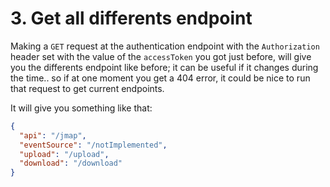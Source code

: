# 3. Get all differents endpoint

Making a `GET` request at the authentication endpoint with the 
`Authorization` header set with the value of the `accessToken` you got 
just before, will give you the differents endpoint like before; it can be 
useful if it changes during the time.. so if at one moment you get a 404 
error, it could be nice to run that request to get current endpoints.

It will give you something like that:

```json
{
  "api": "/jmap",
  "eventSource": "/notImplemented",
  "upload": "/upload",
  "download": "/download"
}
```
